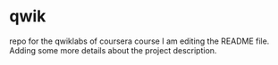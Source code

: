 # qwik
repo for the qwiklabs of coursera course 
I am editing the README file. Adding some more details about the project description. 
